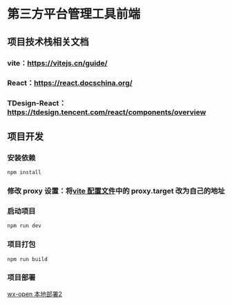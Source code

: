 # 第三方平台管理工具前端

## 项目技术栈相关文档
### vite：https://vitejs.cn/guide/
### React：https://react.docschina.org/
### TDesign-React：https://tdesign.tencent.com/react/components/overview

## 项目开发

### 安装依赖
```shell
npm install
```
### 修改 proxy 设置：将[vite 配置文件](./vite.config.ts)中的 proxy.target 改为自己的地址
### 启动项目
```shell
npm run dev
```
### 项目打包
```shell
npm run build
```
### 项目部署

[wx-open 本地部署2](https://blog.11010.net/p/wx-open-coustom-frontend-page/)
